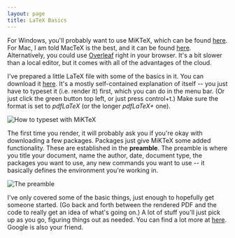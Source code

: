 ```yaml
---
layout: page
title: LaTeX Basics
---
```


For Windows, you'll probably want to use MiKTeX, which can be found [here](http://miktex.org/download).
For Mac, I am told MacTeX is the best, and it can be found [here](http://www.tug.org/mactex/).
Alternatively, you could use [Overleaf](https://www.overleaf.com/) right in your
browser. It's a bit slower than a local editor, but it comes with all of the
advantages of the cloud.

I've prepared a little LaTeX file with some of the basics in it. You can download
it [here](../basiclatex.tex). It's a mostly self-contained explanation of itself
-- you just have to typeset it (i.e. render it) first, which you can do in the menu
bar. (Or just click the green button top left, or just press control+t.) Make sure
the format is set to *pdfLaTeX* (or the longer *pdfLaTeX+* one).

![How to typeset with MiKTeX](../typeset.png)

The first time you render, it will probably ask you if you're okay with downloading
a few packages. Packages just give MiKTeX some added functionality. These are established
in the **preamble**. The preamble is where you title your document, name the author,
date, document type, the packages you want to use, any new commands you want to
use -- it basically defines the environment you're working in.

![The preamble](../preamble.png)

I've only covered some of the basic things, just enough to hopefully get someone
started. (Go back and forth between the rendered PDF and the code to really get
an idea of what's going on.) A lot of stuff you'll just pick up as you go, figuring
things out as needed.  You can find a lot more at [here](http://www.math.wisc.edu/~mitchell/learntex.pdf).
Google is also your friend.
